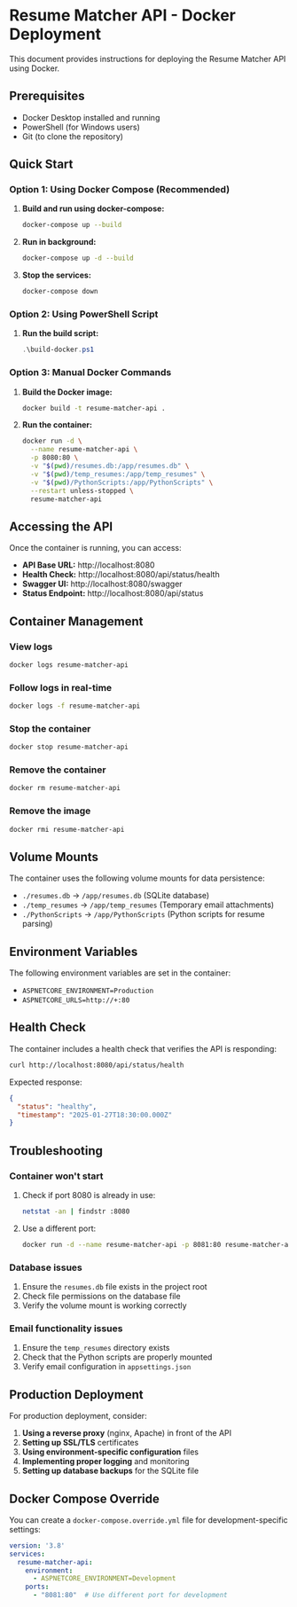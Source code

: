 # Resume Matcher API - Docker Deployment

This document provides instructions for deploying the Resume Matcher API using Docker.

## Prerequisites

- Docker Desktop installed and running
- PowerShell (for Windows users)
- Git (to clone the repository)

## Quick Start

### Option 1: Using Docker Compose (Recommended)

1. **Build and run using docker-compose:**
   ```bash
   docker-compose up --build
   ```

2. **Run in background:**
   ```bash
   docker-compose up -d --build
   ```

3. **Stop the services:**
   ```bash
   docker-compose down
   ```

### Option 2: Using PowerShell Script

1. **Run the build script:**
   ```powershell
   .\build-docker.ps1
   ```

### Option 3: Manual Docker Commands

1. **Build the Docker image:**
   ```bash
   docker build -t resume-matcher-api .
   ```

2. **Run the container:**
   ```bash
   docker run -d \
     --name resume-matcher-api \
     -p 8080:80 \
     -v "$(pwd)/resumes.db:/app/resumes.db" \
     -v "$(pwd)/temp_resumes:/app/temp_resumes" \
     -v "$(pwd)/PythonScripts:/app/PythonScripts" \
     --restart unless-stopped \
     resume-matcher-api
   ```

## Accessing the API

Once the container is running, you can access:

- **API Base URL:** http://localhost:8080
- **Health Check:** http://localhost:8080/api/status/health
- **Swagger UI:** http://localhost:8080/swagger
- **Status Endpoint:** http://localhost:8080/api/status

## Container Management

### View logs
```bash
docker logs resume-matcher-api
```

### Follow logs in real-time
```bash
docker logs -f resume-matcher-api
```

### Stop the container
```bash
docker stop resume-matcher-api
```

### Remove the container
```bash
docker rm resume-matcher-api
```

### Remove the image
```bash
docker rmi resume-matcher-api
```

## Volume Mounts

The container uses the following volume mounts for data persistence:

- `./resumes.db` → `/app/resumes.db` (SQLite database)
- `./temp_resumes` → `/app/temp_resumes` (Temporary email attachments)
- `./PythonScripts` → `/app/PythonScripts` (Python scripts for resume parsing)

## Environment Variables

The following environment variables are set in the container:

- `ASPNETCORE_ENVIRONMENT=Production`
- `ASPNETCORE_URLS=http://+:80`

## Health Check

The container includes a health check that verifies the API is responding:

```bash
curl http://localhost:8080/api/status/health
```

Expected response:
```json
{
  "status": "healthy",
  "timestamp": "2025-01-27T18:30:00.000Z"
}
```

## Troubleshooting

### Container won't start
1. Check if port 8080 is already in use:
   ```bash
   netstat -an | findstr :8080
   ```

2. Use a different port:
   ```bash
   docker run -d --name resume-matcher-api -p 8081:80 resume-matcher-api
   ```

### Database issues
1. Ensure the `resumes.db` file exists in the project root
2. Check file permissions on the database file
3. Verify the volume mount is working correctly

### Email functionality issues
1. Ensure the `temp_resumes` directory exists
2. Check that the Python scripts are properly mounted
3. Verify email configuration in `appsettings.json`

## Production Deployment

For production deployment, consider:

1. **Using a reverse proxy** (nginx, Apache) in front of the API
2. **Setting up SSL/TLS** certificates
3. **Using environment-specific configuration** files
4. **Implementing proper logging** and monitoring
5. **Setting up database backups** for the SQLite file

## Docker Compose Override

You can create a `docker-compose.override.yml` file for development-specific settings:

```yaml
version: '3.8'
services:
  resume-matcher-api:
    environment:
      - ASPNETCORE_ENVIRONMENT=Development
    ports:
      - "8081:80"  # Use different port for development
``` 